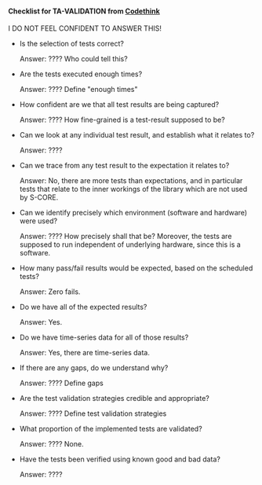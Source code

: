 #### Checklist for TA-VALIDATION from [Codethink](https://codethinklabs.gitlab.io/trustable/trustable/print_page.html)

I DO NOT FEEL CONFIDENT TO ANSWER THIS!

* Is the selection of tests correct?

    Answer:  ???? Who could tell this?

* Are the tests executed enough times? 

    Answer:  ???? Define "enough times"

* How confident are we that all test results are being captured?

    Answer: ???? How fine-grained is a test-result supposed to be?
    
* Can we look at any individual test result, and establish what it relates to?

    Answer:  ????

* Can we trace from any test result to the expectation it relates to? 

    Answer:  No, there are more tests than expectations, and in particular tests that relate to the inner workings of the library which are not used by S-CORE. 

* Can we identify precisely which environment (software and hardware) were used?

    Answer:  ???? How precisely shall that be? Moreover, the tests are supposed to run independent of underlying hardware, since this is a software. 

* How many pass/fail results would be expected, based on the scheduled tests?

    Answer:  Zero fails.

* Do we have all of the expected results?

    Answer:  Yes.

* Do we have time-series data for all of those results? 

    Answer:  Yes, there are time-series data.

* If there are any gaps, do we understand why?

    Answer:  ????  Define gaps

* Are the test validation strategies credible and appropriate? 

    Answer:  ???? Define test validation strategies

* What proportion of the implemented tests are validated? 

    Answer:  ???? None.

* Have the tests been verified using known good and bad data? 

    Answer:  ???? 